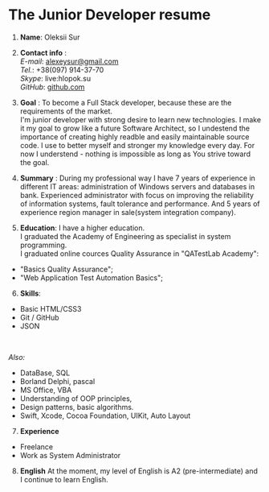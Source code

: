 # The Junior Developer resume #

1. **Name**:  Oleksii Sur<br>

2. **Contact info** : <br>
   *E-mail*: alexeysur@gmail.com<br>
   *Tel.*: +38(097) 914-37-70<br>
   *Skype*:  live:hlopok.su<br>
   *GitHub*: [github.com](https://github.com/alexeysur)

3. **Goal** :
 To become a Full Stack developer, because these are the requirements of the market.<br>
 I'm junior developer with strong desire to learn new technologies. I make it my goal to grow like a future Software Architect, so I undestend the importance
 of creating highly readble and easily maintainable source code. I use to better myself and stronger my knowledge every day.
 For now I understend - nothing is impossible as long as You strive toward the goal.
 
4. **Summary** :
During my professional way I have 7 years of experience in different IT areas: administration of Windows servers and
databases in bank. Experienced administrator with focus on improving the reliability of information systems, fault tolerance and performance. And 5 years of experience region manager in sale(system integration company). 

5. **Education**:
I have a higher education.<br>
I graduated the Academy of Engineering as specialist in system programming.<br>
I graduated online cources Quality Assurance in "QATestLab Academy":<br>
  - "Basics Quality Assurance";<br>
  - "Web Application Test Automation Basics";<br>

6. **Skills**:
* Basic HTML/CSS3
* Git / GitHub
* JSON
 <br>

 *Also:*
* DataBase, SQL
* Borland Delphi, pascal
* MS Office, VBA
* Understanding of OOP principles, 
* Design patterns, basic algorithms.
* Swift, Xcode, Cocoa Foundation, UIKit, Auto Layout 

7. **Experience**
* Freelance
* Work as System Administrator

8. **English**
At the moment, my level of English is A2 (pre-intermediate) and I continue to learn English.